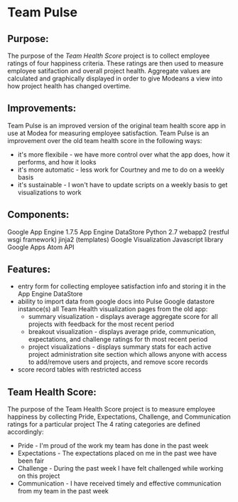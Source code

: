 Team Pulse
==============

Purpose:
--------------
The purpose of the *Team Health Score* project is to collect employee ratings of four happiness criteria. These ratings are then used to measure employee satifaction and overall project health. Aggregate values are calculated and graphically displayed in order to give Modeans a view into how project health has changed overtime.   

Improvements:
--------------
Team Pulse is an improved version of the original team health score app in use at Modea for measuring employee satisfaction. Team Pulse is an improvement over the old team health score in the following ways:
* it's more flexibile - we have more control over what the app does, how it performs, and how it looks
* it's more automatic - less work for Courtney and me to do on a weekly basis
* it's sustainable - I won't have to update scripts on a weekly basis to get visualizations to work

Components:
--------------
Google App Engine 1.7.5
App Engine DataStore
Python 2.7
webapp2 (restful wsgi framework)
jinja2 (templates)
Google Visualization Javascript library 
Google Apps Atom API

Features:
--------------
* entry form for collecting employee satisfaction info and storing it in the App Engine DataStore
* ability to import data from google docs into Pulse Google datastore instance(s)
all Team Health visualization pages from the old app:
    * summary visualization - displays average aggregate score for all projects with feedback for the most recent period
    * breakout visualization - displays average pride, communication, expectations, and challenge ratings for th most recent period
    * project visualizations - displays summary stats for each active project
administration site section which allows anyone with access to add/remove users and projects, and remove score records
* score record tables with restricted access

Team Health Score:
--------------
The purpose of the Team Health Score project is to measure employee happiness by collecting Pride, Expectations, Challenge, and Communication ratings for a particular project
The 4 rating categories are defined accordingly:
* Pride - I'm proud of the work my team has done in the past week
* Expectations - The expectations placed on me in the past wee have been fair
* Challenge - During the past week I have felt challenged while working on this project
* Communication - I have received timely and effective communication from my team in the past week
